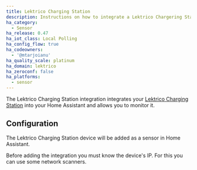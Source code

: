 ```yaml
---
title: Lektrico Charging Station
description: Instructions on how to integrate a Lektrico Chargering Station with Home Assistant.
ha_category:
  - Sensor
ha_release: 0.47
ha_iot_class: Local Polling
ha_config_flow: true
ha_codeowners:
  - '@mtarjoianu'
ha_quality_scale: platinum
ha_domain: lektrico
ha_zeroconf: false
ha_platforms:
  - sensor
---
```


The Lektrico Charging Station integration integrates your [Lektrico Charging Station](https://lektri.co/en/product/ev-charging-station-lektri-co-svik-7-4kw-ac/) into your Home Assistant and allows you to monitor it.

## Configuration

The Lektrico Charging Station device will be added as a sensor in Home Assistant.

Before adding the integration you must know the device's IP.
For this you can use some network scanners.
